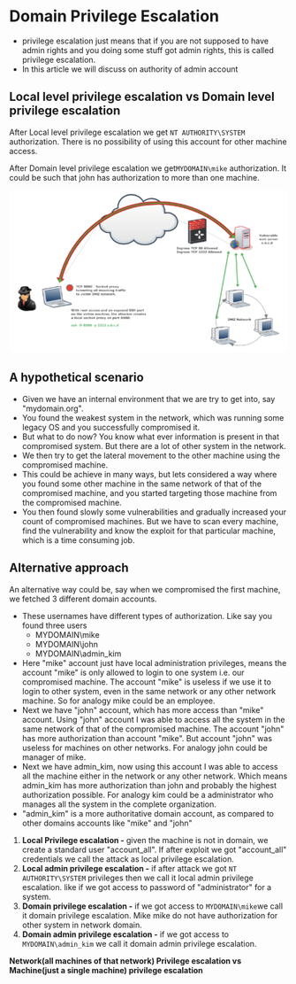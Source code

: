 # Domain Privilege Escalation

* privilege escalation just means that if you are not supposed to have admin rights and you doing some stuff got admin rights, this is called privilege escalation.
* In this article we will discuss on authority of admin account

## Local level privilege escalation vs Domain level privilege escalation

After Local level privilege escalation we get `NT AUTHORITY\SYSTEM` authorization. There is no possibility of using this account for other machine access.

After Domain level privilege escalation we get`MYDOMAIN\mike` authorization. It could be such that john has authorization to more than one machine.

![local account vs domain account](../../.gitbook/assets/image%20%283%29.png)

## A hypothetical scenario

* Given we have an internal environment that we are try to get into, say "mydomain.org".
* You found the weakest system in the network, which was running some legacy OS and you successfully compromised it.
* But what to do now? You know what ever information is present in that compromised system. But there are a lot of other system in the network. 
* We then try to get the lateral movement to the other machine using the compromised machine.
* This could be achieve in many ways, but lets considered a way where you found some other machine in the same network of that of the compromised machine, and you started targeting those machine from the compromised machine.
* You then found slowly some vulnerabilities and gradually increased your count of compromised machines. But we have to scan every machine, find the vulnerability and know the exploit for that particular machine, which is a time consuming job.

## Alternative approach

An alternative way could be, say when we compromised the first machine, we fetched 3 different domain accounts.

* These usernames have different types of authorization. Like say you found three users 
  * MYDOMAIN\mike
  * MYDOMAIN\john
  * MYDOMAIN\admin\_kim
* Here "mike" account just have local administration privileges, means the account "mike" is only allowed to login to one system i.e. our compromised machine. The account "mike" is useless if we use it to login to other system, even in the same network or any other network machine. So for analogy mike could be an employee.
* Next we have "john" account, which has more access than "mike" account. Using "john" account I was able to access all the system in the same network of that of the compromised machine. The account "john" has more authorization than account "mike". But account "john" was useless for machines on other networks. For analogy john could be manager of mike.
* Next we have admin\_kim, now using this account I was able to access all the machine either in the network or any other network. Which means admin\_kim has more authorization than john and probably the highest authorization possible. For analogy kim could be a administrator who manages all the system in the complete organization. 
* "admin\_kim" is a more authoritative domain account, as compared to other domains accounts like "mike" and "john"

1. **Local Privilege escalation -** given the machine is not in domain, we create a standard user "account\_all". If after exploit we got "account\_all" credentials we call the attack as local privilege escalation.
2. **Local admin privilege escalation -** if after attack we got `NT AUTHORITY\SYSTEM` privileges then we call it local admin privilege escalation. like if we got access to password of "administrator" for a system.
3. **Domain privilege escalation -** if we got access to `MYDOMAIN\mike`we call it domain privilege escalation. Mike mike do not have authorization for other system in network domain.
4. **Domain admin privilege escalation -** if we got access to `MYDOMAIN\admin_kim` we call it domain admin privilege escalation.

**Network\(all machines of that network\) Privilege escalation vs Machine\(just a single machine\) privilege escalation**


